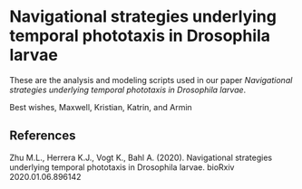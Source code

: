 # Navigational strategies underlying temporal phototaxis in Drosophila larvae

These are the analysis and modeling scripts used in our paper _Navigational strategies underlying temporal phototaxis in Drosophila larvae_.

Best wishes,
Maxwell, Kristian, Katrin, and Armin

## References

Zhu M.L., Herrera K.J., Vogt K., Bahl A. (2020). Navigational strategies underlying temporal phototaxis in Drosophila larvae. bioRxiv 2020.01.06.896142